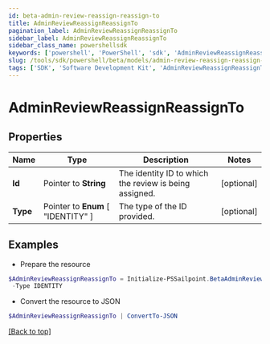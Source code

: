 ```yaml
---
id: beta-admin-review-reassign-reassign-to
title: AdminReviewReassignReassignTo
pagination_label: AdminReviewReassignReassignTo
sidebar_label: AdminReviewReassignReassignTo
sidebar_class_name: powershellsdk
keywords: ['powershell', 'PowerShell', 'sdk', 'AdminReviewReassignReassignTo', 'BetaAdminReviewReassignReassignTo'] 
slug: /tools/sdk/powershell/beta/models/admin-review-reassign-reassign-to
tags: ['SDK', 'Software Development Kit', 'AdminReviewReassignReassignTo', 'BetaAdminReviewReassignReassignTo']
---
```



# AdminReviewReassignReassignTo

## Properties

Name | Type | Description | Notes
------------ | ------------- | ------------- | -------------
**Id** |  Pointer to **String** | The identity ID to which the review is being assigned. | [optional] 
**Type** |  Pointer to  **Enum** [  "IDENTITY" ] | The type of the ID provided. | [optional] 

## Examples

- Prepare the resource
```powershell
$AdminReviewReassignReassignTo = Initialize-PSSailpoint.BetaAdminReviewReassignReassignTo  -Id ef38f94347e94562b5bb8424a56397d8 `
 -Type IDENTITY
```

- Convert the resource to JSON
```powershell
$AdminReviewReassignReassignTo | ConvertTo-JSON
```


[[Back to top]](#) 

